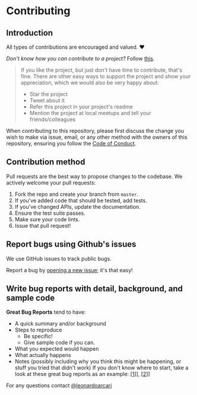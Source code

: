 # Contributing

## Introduction

All types of contributions are encouraged and valued. ❤️

*Don't know how you can contribute to a project?*
Follow [this](https://docs.github.com/en/get-started/quickstart/contributing-to-projects).

> If you like the project, but just don't have time to contribute, that's fine. There are other easy ways to support the
> project and show your appreciation, which we would also be very happy about:
> - Star the project
> - Tweet about it
> - Refer this project in your project's readme
> - Mention the project at local meetups and tell your friends/colleagues


When contributing to this repository, please first discuss the change you wish to make via issue, email, or any other
method with the owners of this repository, ensuring you follow the [Code of Conduct](CODE_OF_CONDUCT.md).

## Contribution method

Pull requests are the best way to propose changes to the codebase. We actively welcome your pull requests:

1. Fork the repo and create your branch from `master`.
2. If you've added code that should be tested, add tests.
3. If you've changed APIs, update the documentation.
4. Ensure the test suite passes.
5. Make sure your code lints.
6. Issue that pull request!

## Report bugs using Github's issues

We use GitHub issues to track public bugs.

Report a bug by [opening a new issue](https://github.com/dcapal/dcapal/issues/new); it's that easy!

## Write bug reports with detail, background, and sample code

**Great Bug Reports** tend to have:

- A quick summary and/or background
- Steps to reproduce
    - Be specific!
    - Give sample code if you can.
- What you expected would happen
- What actually happens
- Notes (possibly including why you think this might be happening, or stuff you tried that didn't work)
  If you don't know where to start, take a look at these great bug reports as an
  example: \[[1](http://stackoverflow.com/q/12488905/180626)]\], \[[2](http://www.openradar.me/11905408)]\]

For any questions contact [@leonardoarcari](https://github.com/leonardoarcari)